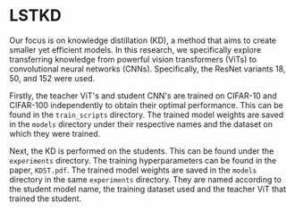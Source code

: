 # LSTKD
 Our focus is on knowledge distillation (KD), a method that aims to create smaller yet efficient models. In this research, we specifically explore transferring knowledge from powerful vision transformers (ViTs) to convolutional neural networks (CNNs). Specifically, the ResNet variants 18, 50, and 152 were used.

 Firstly, the teacher ViT's and student CNN's are trained on CIFAR-10 and CIFAR-100 independently to obtain their optimal performance. This can be found in the `train_scripts` directory. The trained model weights are saved in the `models` directory under their respective names and the dataset on which they were trained.

 Next, the KD is performed on the students. This can be found under the `experiments` directory. The training hyperparameters can be found in the paper, `KDST.pdf`. The trained model weights are saved in the `models` directory in the same `experiments` directory. They are named according to the student model name, the training dataset used and the teacher ViT that trained the student.
